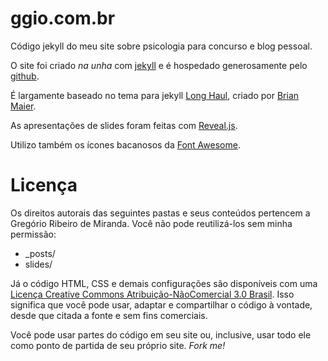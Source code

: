 # ggio.com.br

Código jekyll do meu site sobre psicologia para concurso e blog pessoal.

O site foi criado <i>na unha</i> com <a href="http://jekyllrb.com/">jekyll</a> e é hospedado generosamente pelo <a href="https://github.com">github</a>. 

É largamente baseado no tema para jekyll <a href="http://brianmaierjr.com/long-haul/">Long Haul</a>, criado por <a href="https://twitter.com/brianmaier">Brian Maier</a>. 

As apresentações de slides foram feitas com <a href="http://lab.hakim.se/reveal-js/#/">Reveal.js</a>. 

Utilizo também os ícones bacanosos da <a href="http://fontawesome.io/">Font Awesome</a>. </p>

# Licença

Os direitos autorais das seguintes pastas e seus conteúdos pertencem a Gregório Ribeiro de Miranda. Você não pode reutilizá-los sem minha permissão: 

* _posts/
* slides/

Já o código HTML, CSS e demais configurações são disponíveis com uma <a href="http://creativecommons.org/licenses/by-nc/3.0/br/">Licença  Creative Commons Atribuição-NãoComercial 3.0 Brasil</a>. Isso significa que você pode usar, adaptar e compartilhar o código à vontade, desde que citada a fonte e sem fins comerciais.

Você pode usar partes do código em seu site ou, inclusive, usar todo ele como ponto de partida de seu próprio site. <i>Fork me!</i>